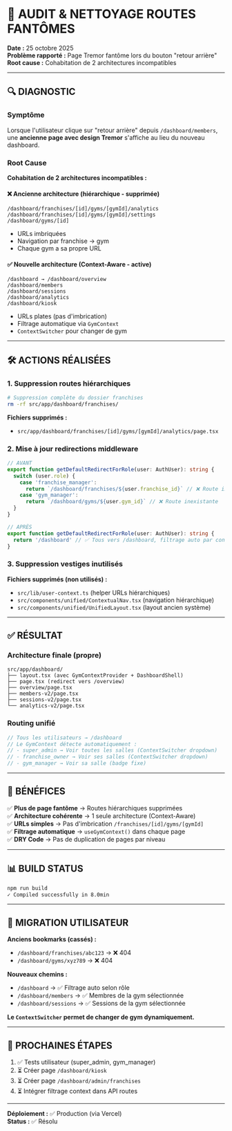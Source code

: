 # 🧹 AUDIT & NETTOYAGE ROUTES FANTÔMES

**Date :** 25 octobre 2025  
**Problème rapporté :** Page Tremor fantôme lors du bouton "retour arrière"  
**Root cause :** Cohabitation de 2 architectures incompatibles

---

## 🔍 DIAGNOSTIC

### Symptôme
Lorsque l'utilisateur clique sur "retour arrière" depuis `/dashboard/members`, une **ancienne page avec design Tremor** s'affiche au lieu du nouveau dashboard.

### Root Cause
**Cohabitation de 2 architectures incompatibles :**

#### ❌ Ancienne architecture (hiérarchique - supprimée)
```
/dashboard/franchises/[id]/gyms/[gymId]/analytics
/dashboard/franchises/[id]/gyms/[gymId]/settings
/dashboard/gyms/[id]
```
- URLs imbriquées
- Navigation par franchise → gym
- Chaque gym a sa propre URL

#### ✅ Nouvelle architecture (Context-Aware - active)
```
/dashboard → /dashboard/overview
/dashboard/members
/dashboard/sessions
/dashboard/analytics
/dashboard/kiosk
```
- URLs plates (pas d'imbrication)
- Filtrage automatique via `GymContext`
- `ContextSwitcher` pour changer de gym

---

## 🛠️ ACTIONS RÉALISÉES

### 1. Suppression routes hiérarchiques
```bash
# Suppression complète du dossier franchises
rm -rf src/app/dashboard/franchises/
```

**Fichiers supprimés :**
- `src/app/dashboard/franchises/[id]/gyms/[gymId]/analytics/page.tsx`

### 2. Mise à jour redirections middleware
```typescript
// AVANT
export function getDefaultRedirectForRole(user: AuthUser): string {
  switch (user.role) {
    case 'franchise_manager':
      return `/dashboard/franchises/${user.franchise_id}` // ❌ Route inexistante
    case 'gym_manager':
      return `/dashboard/gyms/${user.gym_id}` // ❌ Route inexistante
  }
}

// APRÈS
export function getDefaultRedirectForRole(user: AuthUser): string {
  return '/dashboard' // ✅ Tous vers /dashboard, filtrage auto par context
}
```

### 3. Suppression vestiges inutilisés
**Fichiers supprimés (non utilisés) :**
- `src/lib/user-context.ts` (helper URLs hiérarchiques)
- `src/components/unified/ContextualNav.tsx` (navigation hiérarchique)
- `src/components/unified/UnifiedLayout.tsx` (layout ancien système)

---

## ✅ RÉSULTAT

### Architecture finale (propre)
```
src/app/dashboard/
├── layout.tsx (avec GymContextProvider + DashboardShell)
├── page.tsx (redirect vers /overview)
├── overview/page.tsx
├── members-v2/page.tsx
├── sessions-v2/page.tsx
└── analytics-v2/page.tsx
```

### Routing unifié
```typescript
// Tous les utilisateurs → /dashboard
// Le GymContext détecte automatiquement :
// - super_admin → Voir toutes les salles (ContextSwitcher dropdown)
// - franchise_owner → Voir ses salles (ContextSwitcher dropdown)
// - gym_manager → Voir sa salle (badge fixe)
```

---

## 🚀 BÉNÉFICES

✅ **Plus de page fantôme** → Routes hiérarchiques supprimées  
✅ **Architecture cohérente** → 1 seule architecture (Context-Aware)  
✅ **URLs simples** → Pas d'imbrication `/franchises/[id]/gyms/[gymId]`  
✅ **Filtrage automatique** → `useGymContext()` dans chaque page  
✅ **DRY Code** → Pas de duplication de pages par niveau  

---

## 📊 BUILD STATUS

```bash
npm run build
✓ Compiled successfully in 8.0min
```

---

## 🔄 MIGRATION UTILISATEUR

**Anciens bookmarks (cassés) :**
- `/dashboard/franchises/abc123` → ❌ 404
- `/dashboard/gyms/xyz789` → ❌ 404

**Nouveaux chemins :**
- `/dashboard` → ✅ Filtrage auto selon rôle
- `/dashboard/members` → ✅ Membres de la gym sélectionnée
- `/dashboard/sessions` → ✅ Sessions de la gym sélectionnée

**Le `ContextSwitcher` permet de changer de gym dynamiquement.**

---

## 📝 PROCHAINES ÉTAPES

1. ✅ Tests utilisateur (super_admin, gym_manager)
2. ⏳ Créer page `/dashboard/kiosk`
3. ⏳ Créer page `/dashboard/admin/franchises`
4. ⏳ Intégrer filtrage context dans API routes

---

**Déploiement :** ✅ Production (via Vercel)  
**Status :** ✅ Résolu

